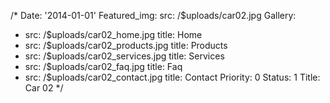 /*
Date: '2014-01-01'
Featured_img: 
  src: /$uploads/car02.jpg
Gallery:
- src: /$uploads/car02_home.jpg
  title: Home
- src: /$uploads/car02_products.jpg
  title: Products
- src: /$uploads/car02_services.jpg
  title: Services
- src: /$uploads/car02_faq.jpg
  title: Faq
- src: /$uploads/car02_contact.jpg
  title: Contact
Priority: 0
Status: 1
Title: Car 02
*/
